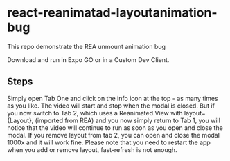 # react-reanimatad-layoutanimation-bug
This repo demonstrate the REA unmount animation bug

Download and run in Expo GO or in a Custom Dev Client.

## Steps
Simply open Tab One and click on the info icon at the top - as many times as you like. The video will start and stop when the modal is closed. But if you now switch to Tab 2, which uses a Reanimated.View with layout={Layout}, (imported from REA) and you now simply return to Tab 1, you will notice that the video will continue to run as soon as you open and close the modal. If you remove layout from tab 2, you can open and close the modal 1000x and it will work fine. Please note that you need to restart the app when you add or remove layout, fast-refresh is not enough.
